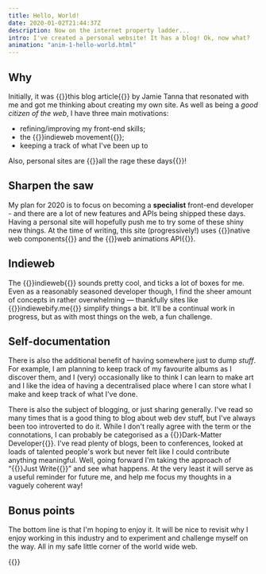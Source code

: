 ```yaml
---
title: Hello, World!
date: 2020-01-02T21:44:37Z
description: Now on the internet property ladder...
intro: I've created a personal website! It has a blog! Ok, now what?
animation: "anim-1-hello-world.html"
---
```


## Why

Initially, it was {{<external-link href="https://www.jvt.me/posts/2019/07/22/why-website/">}}this blog article{{</external-link>}} by Jamie Tanna that resonated with me and got me thinking about creating my own site. As well as being a _good citizen of the web_, I have three main motivations:

- refining/improving my front-end skills;
- the {{<external-link href="https://indieweb.org/">}}indieweb movement{{</external-link>}};
- keeping a track of what I've been up to

Also, personal sites are {{<external-link href="https://personalsit.es/">}}all the rage these days{{</external-link>}}!


## Sharpen the saw

My plan for 2020 is to focus on becoming a **specialist** front-end developer - and there are a lot of new features and APIs being shipped these days. Having a personal site will hopefully push me to try some of these shiny new things. At the time of writing, this site (progressively!) uses {{<external-link href="https://developer.mozilla.org/en-US/docs/Web/Web_Components">}}native web components{{</external-link>}} and the {{<external-link href="https://developer.mozilla.org/en-US/docs/Web/API/Web_Animations_API">}}web animations API{{</external-link>}}.

## Indieweb

The {{<external-link href="https://indieweb.org/">}}indieweb{{</external-link>}} sounds pretty cool, and ticks a lot of boxes for me. Even as a reasonably seasoned developer though, I find the sheer amount of concepts in rather overwhelming &mdash; thankfully sites like {{<external-link href="https://indiewebify.me/">}}indiewebify.me{{</external-link>}} simplify things a bit. It'll be a continual work in progress, but as with most things on the web, a fun challenge.

## Self-documentation

There is also the additional benefit of having somewhere just to dump _stuff_. For example, I am planning to keep track of my favourite albums as I discover them, and I (very) occasionally like to think I can learn to make art and I like the idea of having a decentralised place where I can store what I make and keep track of what I've done.

There is also the subject of blogging, or just sharing generally. I've read so many times that is a good thing to blog about web dev stuff, but I've always been too introverted to do it. While I don't really agree with the term or the connotations, I can probably be categorised as a {{<external-link href="https://css-tricks.com/dark-matter-what-it-is-and-how-we-all-contribute-to-it/">}}Dark-Matter Developer{{</external-link>}}. I've read plenty of blogs, been to conferences, looked at loads of talented people's work but never felt like I could contribute anything meaningful. Well, going forward I'm taking the approach of &ldquo;{{<external-link href="https://www.sarasoueidan.com/desk/just-write/">}}Just Write{{</external-link>}}&rdquo; and see what happens. At the very least it will serve as a useful reminder for future me, and help me focus my thoughts in a vaguely coherent way!

## Bonus points

The bottom line is that I'm hoping to enjoy it. It will be nice to revisit why I enjoy working in this industry and to experiment and challenge myself on the way. All in my safe little corner of the world wide web.

{{<signoff>}}
